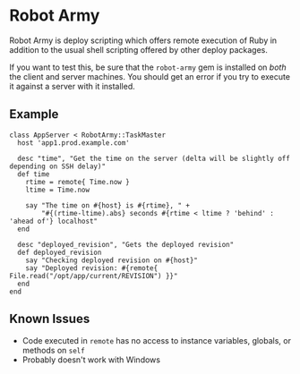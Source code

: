 Robot Army
==========

Robot Army is deploy scripting which offers remote execution of Ruby in addition to the usual shell scripting offered by other deploy packages.

If you want to test this, be sure that the `robot-army` gem is installed on *both* the client and server machines. You should get an error if you try to execute it against a server with it installed.

Example
-------

    class AppServer < RobotArmy::TaskMaster
      host 'app1.prod.example.com'
      
      desc "time", "Get the time on the server (delta will be slightly off depending on SSH delay)"
      def time
        rtime = remote{ Time.now }
        ltime = Time.now
        
        say "The time on #{host} is #{rtime}, " +
            "#{(rtime-ltime).abs} seconds #{rtime < ltime ? 'behind' : 'ahead of'} localhost"
      end
      
      desc "deployed_revision", "Gets the deployed revision"
      def deployed_revision
        say "Checking deployed revision on #{host}"
        say "Deployed revision: #{remote{ File.read("/opt/app/current/REVISION") }}"
      end
    end

Known Issues
------------

  * Code executed in `remote` has no access to instance variables, globals, or methods on `self`
  * Probably doesn't work with Windows

